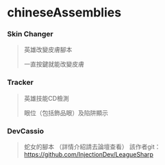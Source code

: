 chineseAssemblies
=================
### Skin Changer  
> 英雄改變皮膚腳本  
>  
> 一直按鍵就能改變皮膚

### Tracker  
> 英雄技能CD檢測
>  
> 眼位（包括飾品眼）及陷阱顯示

### DevCassio
> 蛇女的腳本
> （詳情介紹請去論壇查看）
> 該作者git：https://github.com/InjectionDev/LeagueSharp